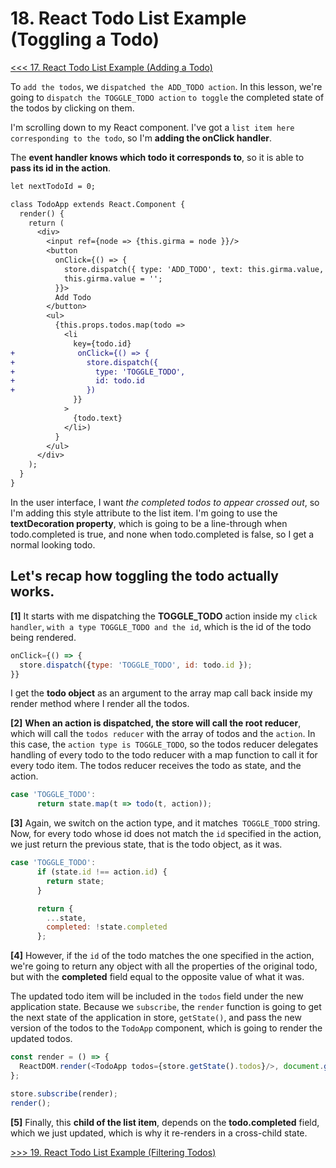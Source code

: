 # 18. React Todo List Example (Toggling a Todo)

[<<< 17. React Todo List Example (Adding a Todo)](https://github.com/xgirma/getting-started-with-redux/tree/master/chapters/17)

To `add the todos`, we `dispatched the ADD_TODO action`. In this lesson, we're going to `dispatch the TOGGLE_TODO action` `to toggle` the completed state of the todos by clicking on them.

I'm scrolling down to my React component. I've got a `list item here corresponding to the todo`, so I'm **adding the onClick handler**.

The **event handler knows which todo it corresponds to**, so it is able to **pass its id in the action**.

```diff
let nextTodoId = 0;

class TodoApp extends React.Component {
  render() {
    return (
      <div>
        <input ref={node => {this.girma = node }}/>
        <button
          onClick={() => {
            store.dispatch({ type: 'ADD_TODO', text: this.girma.value, id: nextTodoId++ });
            this.girma.value = '';
          }}>
          Add Todo
        </button>
        <ul>
          {this.props.todos.map(todo =>
            <li
              key={todo.id}
+              onClick={() => {
+                store.dispatch({
+                  type: 'TOGGLE_TODO',
+                  id: todo.id
+                })
              }}
            >
              {todo.text}
            </li>)
          }
        </ul>
      </div>
    );
  }
}
```

In the user interface, I want _the completed todos to appear crossed out_, so I'm adding this style attribute to the list item. I'm going to use the **textDecoration property**, which is going to be a line-through when todo.completed is true, and none when todo.completed is false, so I get a normal looking todo.

## Let's recap how toggling the todo actually works.

**[1]** It starts with me dispatching the **TOGGLE_TODO** action inside my `click handler`, `with a type TOGGLE_TODO and the id`, which is the id of the todo being rendered.

```javascript
onClick={() => {
  store.dispatch({type: 'TOGGLE_TODO', id: todo.id });
}}
```
I get the **todo object** as an argument to the array map call back inside my render method where I render all the todos.

**[2]** **When an action is dispatched, the store will call the root reducer**, which will call the `todos reducer` with the array of todos and the `action`. In this case, the `action type is TOGGLE_TODO`, so the todos reducer delegates handling of every todo to the todo reducer with a map function to call it for every todo item. The todos reducer receives the todo as state, and the action.

```javascript
case 'TOGGLE_TODO':
      return state.map(t => todo(t, action));
```
**[3]** Again, we switch on the action type, and it matches` TOGGLE_TODO` string. Now, for every todo whose id does not match the `id` specified in the action, we just return the previous state, that is the todo object, as it was.

```javascript
case 'TOGGLE_TODO':
      if (state.id !== action.id) {
        return state;
      }

      return {
        ...state,
        completed: !state.completed
      };
```

**[4]** However, if the `id` of the todo matches the one specified in the action, we're going to return any object with all the properties of the original todo, but with the **completed** field equal to the opposite value of what it was.

The updated todo item will be included in the `todos` field under the new application state. Because we `subscribe`, the `render` function is going to get the next state of the application in store, `getState()`, and pass the new version of the todos to the `TodoApp` component, which is going to render the updated todos.

```javascript
const render = () => {
  ReactDOM.render(<TodoApp todos={store.getState().todos}/>, document.getElementById('root'));
};

store.subscribe(render);
render();
```

**[5]** Finally, this **child of the list item**, depends on the **todo.completed** field, which we just updated, which is why it re-renders in a cross-child state.

[>>> 19. React Todo List Example (Filtering Todos)](https://github.com/xgirma/getting-started-with-redux/tree/master/chapters/19)

